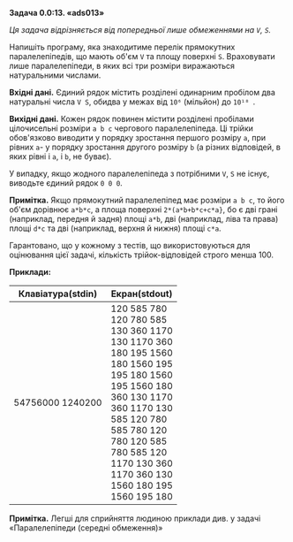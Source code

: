 **Задача 0.0:13. «ads013»**

*Ця задача відрізняється від попередньої лише обмеженнями на `V`, `S`.*

Напишіть програму, яка знаходитиме перелік прямокутних паралелепіпедів, що мають об'єм `V` та площу поверхні `S`. Враховувати лише паралелепіпеди, в яких всі три розміри виражаються натуральними числами.

**Вхідні дані.** Єдиний рядок містить розділені одинарним пробілом два натуральні числа `V S`, обидва у межах від `10⁶` (мільйон) до `10¹⁸ `.

**Вихідні дані.** Кожен рядок повинен містити розділені пробілами цілочисельні розміри `a b c` чергового паралелепіпеда. Ці трійки обов'язково виводити у порядку зростання першого розміру `a`, при рівних `a`- у порядку зростання другого розміру `b` (а різних відповідей, в яких рівні і `a`, і `b`, не буває). 
  
У випадку, якщо жодного паралелепіпеда з потрібними `V`, `S` не існує, виводьте єдиний рядок `0 0 0`.

**Примітка.** Якщо прямокутний паралелепіпед має розміри `a b c`, то його об'єм дорівнює `a*b*c`, а площа поверхні `2*(a*b+b*c+c*a}`, бо є  дві грані (наприклад, передня й задня) площі `a*b`, дві (наприклад, ліва та права) площі `d*c` та дві (наприклад, верхня й нижня) площі `c*a`.

Гарантовано, що у кожному з тестів, що використовуються для оцінювання цієї задачі, кількість трійок-відповідей строго менша 100.
    
**Приклади:**

| Клавіатура(stdin) | Екран(stdout) |
| --------------------| ---------------------|
| 54756000 1240200 | 120 585 780 <br> 120 780 585 <br> 130 360 1170 <br> 130 1170 360 <br> 180 195 1560 <br> 180 1560 195 <br> 195 180 1560 <br> 195 1560 180 <br> 360 130 1170 <br> 360 1170 130 <br> 585 120 780 <br> 585 780 120 <br> 780 120 585 <br> 780 585 120 <br> 1170 130 360 <br> 1170 360 130 <br> 1560 180 195 <br> 1560 195 180 |

**Примітка.** Легші для сприйняття людиною приклади див. у задачі «Паралелепіпеди (середні обмеження)»

